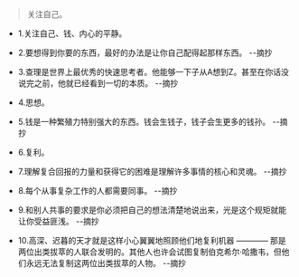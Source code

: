 >关注自己。

- 1.关注自己、钱、内心的平静。

- 2.要想得到你要的东西，最好的办法是让你自己配得起那样东西。 --摘抄

- 3.查理是世界上最优秀的快速思考者。他能够一下子从A想到Z。甚至在你话没说完之前，他就已经看到一切的本质。 --摘抄

- 4.思想。

- 5.钱是一种繁殖力特别强大的东西。钱会生钱子，钱子会生更多的钱孙。 --摘抄

- 6.复利。

- 7.理解复合回报的力量和获得它的困难是理解许多事情的核心和灵魂。 --摘抄

- 8.每个从事复杂工作的人都需要同事。 --摘抄

- 9.和别人共事的要求是你必须把自己的想法清楚地说出来，光是这个规矩就能让你受益匪浅。 --摘抄

- 10.高深、迟暮的天才就是这样小心翼翼地照顾他们地复利机器 ———— 那是两位出类拔萃的人联合发明的。其他人也许会试图复制伯克希尔·哈撒韦，但他们永远无法复制这两位出类拔萃的人物。 --摘抄
